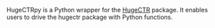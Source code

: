 HugeCTRpy is a Python wrapper for the [HugeCTR](https://github.com/NVIDIA/HugeCTR) package. It enables users to drive
the hugectr package with Python functions.